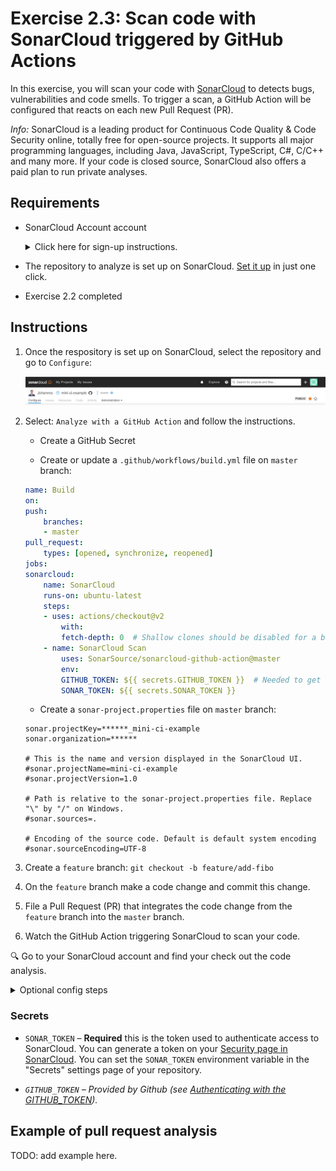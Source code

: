 # Exercise 2.3: Scan code with SonarCloud triggered by GitHub Actions

In this exercise, you will scan your code with [SonarCloud](https://sonarcloud.io/) to detects bugs, vulnerabilities and code smells. To trigger a scan, a GitHub Action will be configured that reacts on each new Pull Request (PR).

*Info:* SonarCloud is a leading product for Continuous Code Quality & Code Security online, totally free for open-source projects. It supports all major programming languages, including Java, JavaScript, TypeScript, C#, C/C++ and many more. If your code is closed source, SonarCloud also offers a paid plan to run private analyses.

## Requirements

* SonarCloud Account account

    <details><summary>Click here for sign-up instructions.</summary>
    <p>

    To sign up: https://sonarcloud.io/sessions/init/github

    </p>
    </details>

* The repository to analyze is set up on SonarCloud. [Set it up](https://sonarcloud.io/projects/create) in just one click.

* Exercise 2.2 completed

## Instructions

1. Once the respository is set up on SonarCloud, select the repository and go to `Configure`:

    ![Configure SonarCloud repository](./assets/configure.png)

1. Select: `Analyze with a GitHub Action` and follow the instructions.

    * Create a GitHub Secret

    * Create or update a `.github/workflows/build.yml` file on `master` branch:

    ```yaml
    name: Build
    on:
    push:
        branches:
        - master
    pull_request:
        types: [opened, synchronize, reopened]
    jobs:
    sonarcloud:
        name: SonarCloud
        runs-on: ubuntu-latest
        steps:
        - uses: actions/checkout@v2
            with:
            fetch-depth: 0  # Shallow clones should be disabled for a better relevancy of analysis
        - name: SonarCloud Scan
            uses: SonarSource/sonarcloud-github-action@master
            env:
            GITHUB_TOKEN: ${{ secrets.GITHUB_TOKEN }}  # Needed to get PR information, if any
            SONAR_TOKEN: ${{ secrets.SONAR_TOKEN }}
    ```

    * Create a `sonar-project.properties` file on `master` branch:
    
    ```
    sonar.projectKey=******_mini-ci-example
    sonar.organization=******

    # This is the name and version displayed in the SonarCloud UI.
    #sonar.projectName=mini-ci-example
    #sonar.projectVersion=1.0

    # Path is relative to the sonar-project.properties file. Replace "\" by "/" on Windows.
    #sonar.sources=.

    # Encoding of the source code. Default is default system encoding
    #sonar.sourceEncoding=UTF-8
    ```

1. Create a `feature` branch: `git checkout -b feature/add-fibo`

1. On the `feature` branch make a code change and commit this change. 

1. File a Pull Request (PR) that integrates the code change from the `feature` branch into the `master` branch. 

1. Watch the GitHub Action triggering SonarCloud to scan your code. 

:mag: Go to your SonarCloud account and find your check out the code analysis. 

<details><summary>Optional config steps</summary>
<p>

* *Optional*: You can change the analysis base directory by using the optional input `projectBaseDir` like this:

    ```yaml
    uses: sonarsource/sonarcloud-github-action@master
    with:
    projectBaseDir: my-custom-directory
    ```

* *Optional*: In case you need to add additional analysis parameters, you can use the `args` option shown below. More information about possible analysis parameters is found in the documentation [here](https://sonarcloud.io/documentation/analysis/analysis-parameters/).

    ```yaml
    - name: Analyze with SonarCloud
      uses: sonarsource/sonarcloud-github-action@master
      with:
        projectBaseDir: my-custom-directory
        args: >
        -Dsonar.organization=my-organization
        -Dsonar.projectKey=my-projectkey
        -Dsonar.python.coverage.reportPaths=coverage.xml
        -Dsonar.sources=lib/
        -Dsonar.test.exclusions=tests/**
        -Dsonar.tests=tests/
        -Dsonar.verbose=true
    ```

* *Optional*: To add SonarCloud status to the README.md:
    1. Open your SonarCloud project
    1. Click **Get project badges** button
    1. Copy the badge link based on your selection on *Metric* and *Format*:

    ```
    [![Sonarcloud Status](https://sonarcloud.io/api/project_badges/measure?project=com.lapots.breed.judge:judge-rule-engine&metric=alert_status)](https://sonarcloud.io/dashboard?id=com.lapots.breed.judge:judge-rule-engine)
    ```
</p>
</details>

### Secrets

- `SONAR_TOKEN` – **Required** this is the token used to authenticate access to SonarCloud. You can generate a token on your [Security page in SonarCloud](https://sonarcloud.io/account/security/). You can set the `SONAR_TOKEN` environment variable in the "Secrets" settings page of your repository.

- *`GITHUB_TOKEN` – Provided by Github (see [Authenticating with the GITHUB_TOKEN](https://help.github.com/en/actions/automating-your-workflow-with-github-actions/authenticating-with-the-github_token)).*

## Example of pull request analysis

TODO: add example here.

